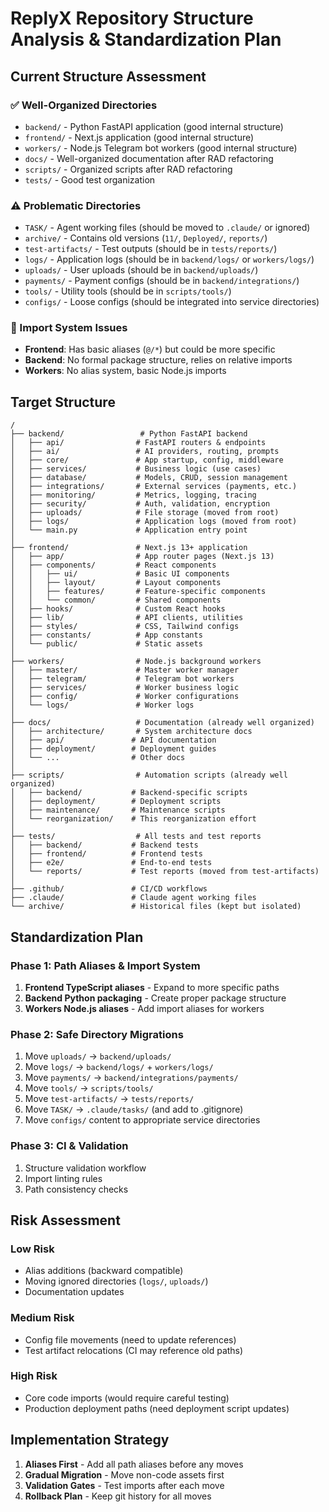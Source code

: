 # ReplyX Repository Structure Analysis & Standardization Plan

## Current Structure Assessment

### ✅ Well-Organized Directories
- `backend/` - Python FastAPI application (good internal structure)
- `frontend/` - Next.js application (good internal structure) 
- `workers/` - Node.js Telegram bot workers (good internal structure)
- `docs/` - Well-organized documentation after RAD refactoring
- `scripts/` - Organized scripts after RAD refactoring
- `tests/` - Good test organization

### ⚠️ Problematic Directories
- `TASK/` - Agent working files (should be moved to `.claude/` or ignored)
- `archive/` - Contains old versions (`11/`, `Deployed/`, `reports/`)
- `test-artifacts/` - Test outputs (should be in `tests/reports/`)
- `logs/` - Application logs (should be in `backend/logs/` or `workers/logs/`)
- `uploads/` - User uploads (should be in `backend/uploads/`)
- `payments/` - Payment configs (should be in `backend/integrations/`)
- `tools/` - Utility tools (should be in `scripts/tools/`)
- `configs/` - Loose configs (should be integrated into service directories)

### 🔧 Import System Issues
- **Frontend**: Has basic aliases (`@/*`) but could be more specific
- **Backend**: No formal package structure, relies on relative imports
- **Workers**: No alias system, basic Node.js imports

## Target Structure

```
/
├── backend/                 # Python FastAPI backend
│   ├── api/                # FastAPI routers & endpoints
│   ├── ai/                 # AI providers, routing, prompts
│   ├── core/               # App startup, config, middleware
│   ├── services/           # Business logic (use cases)
│   ├── database/           # Models, CRUD, session management
│   ├── integrations/       # External services (payments, etc.)
│   ├── monitoring/         # Metrics, logging, tracing
│   ├── security/           # Auth, validation, encryption
│   ├── uploads/            # File storage (moved from root)
│   ├── logs/               # Application logs (moved from root)
│   └── main.py             # Application entry point
│
├── frontend/               # Next.js 13+ application
│   ├── app/                # App router pages (Next.js 13)
│   ├── components/         # React components
│   │   ├── ui/             # Basic UI components
│   │   ├── layout/         # Layout components
│   │   ├── features/       # Feature-specific components
│   │   └── common/         # Shared components
│   ├── hooks/              # Custom React hooks
│   ├── lib/                # API clients, utilities
│   ├── styles/             # CSS, Tailwind configs
│   ├── constants/          # App constants
│   └── public/             # Static assets
│
├── workers/                # Node.js background workers
│   ├── master/             # Master worker manager
│   ├── telegram/           # Telegram bot workers
│   ├── services/           # Worker business logic
│   ├── config/             # Worker configurations
│   └── logs/               # Worker logs
│
├── docs/                   # Documentation (already well organized)
│   ├── architecture/       # System architecture docs
│   ├── api/               # API documentation
│   ├── deployment/        # Deployment guides
│   └── ...                # Other docs
│
├── scripts/                # Automation scripts (already well organized)
│   ├── backend/           # Backend-specific scripts
│   ├── deployment/        # Deployment scripts
│   ├── maintenance/       # Maintenance scripts
│   └── reorganization/    # This reorganization effort
│
├── tests/                  # All tests and test reports
│   ├── backend/           # Backend tests
│   ├── frontend/          # Frontend tests
│   ├── e2e/               # End-to-end tests
│   └── reports/           # Test reports (moved from test-artifacts)
│
├── .github/               # CI/CD workflows
├── .claude/               # Claude agent working files
└── archive/               # Historical files (kept but isolated)
```

## Standardization Plan

### Phase 1: Path Aliases & Import System
1. **Frontend TypeScript aliases** - Expand to more specific paths
2. **Backend Python packaging** - Create proper package structure
3. **Workers Node.js aliases** - Add import aliases for workers

### Phase 2: Safe Directory Migrations
1. Move `uploads/` → `backend/uploads/`
2. Move `logs/` → `backend/logs/` + `workers/logs/`
3. Move `payments/` → `backend/integrations/payments/`
4. Move `tools/` → `scripts/tools/`
5. Move `test-artifacts/` → `tests/reports/`
6. Move `TASK/` → `.claude/tasks/` (and add to .gitignore)
7. Move `configs/` content to appropriate service directories

### Phase 3: CI & Validation
1. Structure validation workflow
2. Import linting rules
3. Path consistency checks

## Risk Assessment

### Low Risk
- Alias additions (backward compatible)
- Moving ignored directories (`logs/`, `uploads/`)
- Documentation updates

### Medium Risk
- Config file movements (need to update references)
- Test artifact relocations (CI may reference old paths)

### High Risk
- Core code imports (would require careful testing)
- Production deployment paths (need deployment script updates)

## Implementation Strategy

1. **Aliases First** - Add all path aliases before any moves
2. **Gradual Migration** - Move non-code assets first
3. **Validation Gates** - Test imports after each move
4. **Rollback Plan** - Keep git history for all moves